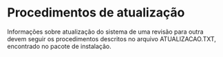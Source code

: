 # Procedimentos de atualização #

Informações sobre atualização do sistema de uma revisão para outra devem seguir os procedimentos descritos no arquivo ATUALIZACAO.TXT, encontrado no pacote de instalação.